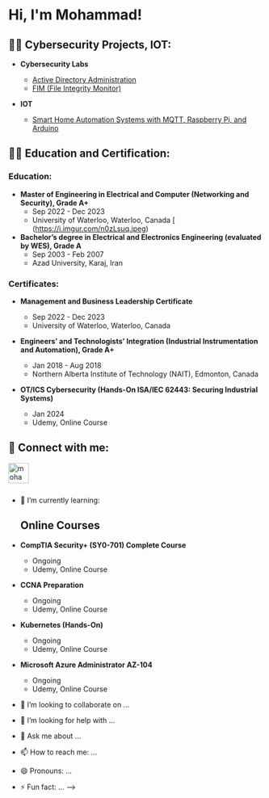 <h1>Hi, I'm Mohammad! </h1>

<h2>👨‍💻 Cybersecurity Projects, IOT:</h2>

- <b>Cybersecurity Labs</b>

  - [Active Directory Administration](https://github.com/Mhdheidari/ActiveDirectoryLab)
  - [FIM (File Integrity Monitor)](https://github.com/Mhdheidari/FIM-Hashing-Email)
    
- <b>IOT</b>
  - [Smart Home Automation Systems with MQTT, Raspberry Pi, and Arduino ](https://github.com/joshmadakor1/Algorithms-Practice)
 
<h2>👨‍💻 Education and Certification:</h2>

### Education:
- **Master of Engineering in Electrical and Computer (Networking and Security), Grade A+**  
  - Sep 2022 - Dec 2023  
  - University of Waterloo, Waterloo, Canada
    [
(https://i.imgur.com/n0zLsuq.jpeg)
- **Bachelor’s degree in Electrical and Electronics Engineering (evaluated by WES), Grade A**  
  - Sep 2003 - Feb 2007  
  - Azad University, Karaj, Iran

### Certificates:
- **Management and Business Leadership Certificate**  
  - Sep 2022 - Dec 2023  
  - University of Waterloo, Waterloo, Canada

- **Engineers’ and Technologists’ Integration (Industrial Instrumentation and Automation), Grade A+**  
  - Jan 2018 - Aug 2018  
  - Northern Alberta Institute of Technology (NAIT), Edmonton, Canada

- **OT/ICS Cybersecurity (Hands-On ISA/IEC 62443: Securing Industrial Systems)**  
  - Jan 2024  
  - Udemy, Online Course

<h2> 🤳 Connect with me:</h2>

[<img align="left" alt="mohammad-heidari | LinkedIn" width="40px" src="https://cdn.jsdelivr.net/npm/simple-icons@v3/icons/linkedin.svg" />][linkedin]

[linkedin]: https://www.linkedin.com/in/mohammad-heidari/

  <br /><br /><br />

- 🌱 I’m currently learning:
   ## Online Courses

- **CompTIA Security+ (SY0-701) Complete Course**
  - Ongoing
  - Udemy, Online Course

- **CCNA Preparation**
  - Ongoing
  - Udemy, Online Course

- **Kubernetes (Hands-On)**
  - Ongoing
  - Udemy, Online Course

- **Microsoft Azure Administrator AZ-104**
  - Ongoing
  - Udemy, Online Course


- 👯 I’m looking to collaborate on ...
- 🤔 I’m looking for help with ...
- 💬 Ask me about ...
- 📫 How to reach me: ...
- 😄 Pronouns: ...
- ⚡ Fun fact: ...
-->
